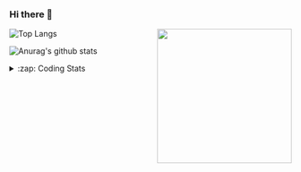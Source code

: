 ### Hi there 👋

<!--
**tao8687/tao8687** is a ✨ _special_ ✨ repository because its `README.md` (this file) appears on your GitHub profile.

Here are some ideas to get you started:

- 🔭 I’m currently working on ...
- 🌱 I’m currently learning ...
- 👯 I’m looking to collaborate on ...
- 🤔 I’m looking for help with ...
- 💬 Ask me about ...
- 📫 How to reach me: ...
- 😄 Pronouns: ...
- ⚡ Fun fact: ...
-->

<img align='right' src="https://media.giphy.com/media/M9gbBd9nbDrOTu1Mqx/giphy.gif" width="240">

  
![Top Langs](https://github-readme-stats.vercel.app/api/top-langs/?username=tao8687&layout=compact&title_color=23238E&text_color=A67D3D)

![Anurag's github stats](https://github-readme-stats.vercel.app/api?username=tao8687&show_icons=true&&text_color=A67D3D&title_color=23238E&show_icons=false&count_private=true&hide=stars)

<details>
  <summary>:zap: Coding Stats</summary>
  <br>
    
<!--START_SECTION:waka-->

```txt
From: 06 August 2025 - To: 13 August 2025

HTML              2 hrs 34 mins   █████████▒░░░░░░░░░░░░░░░   36.89 %
C++               1 hr 2 mins     ███▓░░░░░░░░░░░░░░░░░░░░░   14.87 %
C                 53 mins         ███▒░░░░░░░░░░░░░░░░░░░░░   12.82 %
Other             40 mins         ██▒░░░░░░░░░░░░░░░░░░░░░░   09.65 %
JavaScript        35 mins         ██░░░░░░░░░░░░░░░░░░░░░░░   08.52 %
```

<!--END_SECTION:waka-->
</details>
